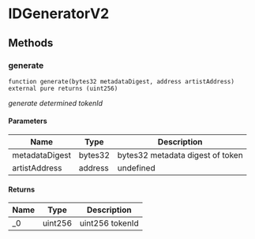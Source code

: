 # IDGeneratorV2









## Methods

### generate

```solidity
function generate(bytes32 metadataDigest, address artistAddress) external pure returns (uint256)
```



*generate determined tokenId*

#### Parameters

| Name | Type | Description |
|---|---|---|
| metadataDigest | bytes32 | bytes32 metadata digest of token |
| artistAddress | address | undefined |

#### Returns

| Name | Type | Description |
|---|---|---|
| _0 | uint256 | uint256 tokenId |




